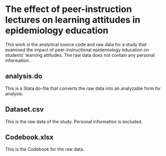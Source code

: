 # The effect of peer-instruction lectures on learning attitudes in epidemiology education
This work is the analytical source code and raw data for a study that examined the impact of peer-instructional epidemiology education on students' learning attitudes. The raw data does not contain any personal information.
## analysis.do 
This is a Stata do-file that converts the raw data into an analyzable form for analysis.
## Dataset.csv
This is the raw data of the study. Personal information is excluded.
## Codebook.xlsx
This is the Codebook for the raw data.
